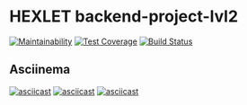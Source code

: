 # HEXLET backend-project-lvl2
[![Maintainability](https://api.codeclimate.com/v1/badges/4b102018e80368ee72c1/maintainability)](https://codeclimate.com/github/allkas/backend-project-lvl2/maintainability)
[![Test Coverage](https://api.codeclimate.com/v1/badges/4b102018e80368ee72c1/test_coverage)](https://codeclimate.com/github/allkas/backend-project-lvl2/test_coverage)
[![Build Status](https://travis-ci.com/allkas/backend-project-lvl2.svg?branch=master)](https://travis-ci.com/allkas/backend-project-lvl2)
## Asciinema
[![asciicast](https://asciinema.org/a/XSXmxr3RYxIkIatEz6f2QVsQw.svg)](https://asciinema.org/a/XSXmxr3RYxIkIatEz6f2QVsQw)
[![asciicast](https://asciinema.org/a/9SAYoDRo29BbpZYJIHjC0PhNJ.svg)](https://asciinema.org/a/9SAYoDRo29BbpZYJIHjC0PhNJ)
[![asciicast](https://asciinema.org/a/2YmHLvRm0bf9HuvMpLgaTbsCb.svg)](https://asciinema.org/a/2YmHLvRm0bf9HuvMpLgaTbsCb)
